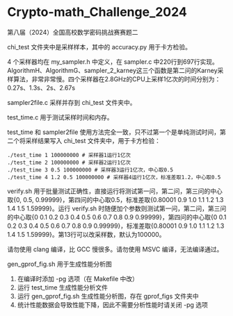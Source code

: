 # Crypto-math_Challenge_2024
第八届（2024）全国高校数学密码挑战赛赛题二

chi_test 文件夹中是采样样本，其中的 accuracy.py 用于卡方检验。

4 个采样器均在 my_sampler.h 中定义，在 sampler.c 中220行到697行实现。AlgorithmH、AlgorithmG、sampler_2_karney这三个函数是第二问的Karney采样算法，非常非常慢。四个采样器在2.8GHz的CPU上采样1亿次的时间分别为：0.27s、1.3s、2s、2.67s

sampler2file.c 采样并存到 chi_test 文件夹中。

test_time.c 用于测试采样时间和内存。

test_time 和 sampler2file 使用方法完全一致，只不过第一个是单纯测试时间，第二个将采样结果写入 chi_test 文件夹中，用于卡方检验：
```shell
./test_time 1 100000000 # 采样器1运行1亿次
./test_time 2 100000000 # 采样器2运行1亿次
./test_time 3 0.5 100000000 # 采样器3运行1亿次，中心取0.5
./test_time 4 1.2 0.5 100000000 # 采样器4运行1亿次，标准差取1.2，中心取0.5
```

verify.sh 用于批量测试正确性，直接运行将测试第一问，第二问，第三问的中心取{0, 0.5, 0.99999}，第四问的中心取0.5，标准差取{0.80001 0.9 1.0 1.1 1.2 1.3 1.4 1.5 1.59999}。运行 verify.sh 时随便加个参数则测试第一问，第二问，第三问的中心取{0 0.1 0.2 0.3 0.4 0.5 0.6 0.7 0.8 0.9 0.99999}，第四问的中心取{0 0.1 0.2 0.3 0.4 0.5 0.6 0.7 0.8 0.9 0.99999}，标准差取{0.80001 0.9 1.0 1.1 1.2 1.3 1.4 1.5 1.59999}。第13行可以改采样数，默认为100000。

请勿使用 clang 编译，比 GCC 慢很多。请勿使用 MSVC 编译，无法编译通过。

gen_gprof_fig.sh 用于生成性能分析图
1. 在编译时添加 -pg 选项（在 Makefile 中改）
2. 运行 test_time 生成性能分析文件
3. 运行 gen_gprof_fig.sh 生成性能分析图，存在 gprof_figs 文件夹中
4. 统计性能数据会导致性能下降，因此不需要分析性能时请关闭 -pg 选项